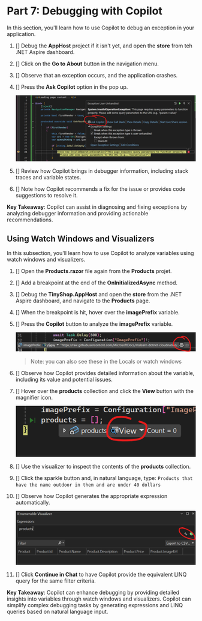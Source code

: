 # Part 7: Debugging with Copilot

In this section, you'll learn how to use Copilot to debug an exception in your application.

1. [] Debug the **AppHost** project if it isn't yet, and open the **store** from teh .NET Aspire dashboard.
1. [] Click on the **Go to About** button in the navigation menu.
1. [] Observe that an exception occurs, and the application crashes.
1. [] Press the **Ask Copilot** option in the pop up.

    ![Pop up for exception with Ask Copilot option](./images/7-ask-copilot-exception.png)

1. [] Review how Copilot brings in debugger information, including stack traces and variable states.
1. [] Note how Copilot recommends a fix for the issue or provides code suggestions to resolve it.

**Key Takeaway**: Copilot can assist in diagnosing and fixing exceptions by analyzing debugger information and providing actionable recommendations.

## Using Watch Windows and Visualizers

In this subsection, you'll learn how to use Copilot to analyze variables using watch windows and visualizers.

1. [] Open the **Products.razor** file again from the **Products** projet.
1. [] Add a breakpoint at the end of the **OnInitializedAsync** method.
1. [] Debug the **TinyShop.AppHost** and open the **store** from the .NET Aspire dashboard, and navigate to the **Products** page.
1. [] When the breakpoint is hit, hover over the **imagePrefix** variable.
1. [] Press the **Copilot** button to analyze the **imagePrefix** variable.

    ![Copilot button on variable](./images/7-inspect-variable.png)

    >Note: you can also see these in the Locals or watch windows

1. [] Observe how Copilot provides detailed information about the variable, including its value and potential issues.
1. [] Hover over the **products** collection and click the **View** button with the magnifier icon.

    ![View button on products](./images/7-view-products.png)

1. [] Use the visualizer to inspect the contents of the **products** collection.
1. [] Click the sparkle button and, in natural language, type:  `Products that have the name outdoor in them and are under 40 dollars`
1. [] Observe how Copilot generates the appropriate expression automatically.

    ![Sparkle icon for visualizer](./images/7-visualizer-sparkle.png)

1. [] Click **Continue in Chat** to have Copilot provide the equivalent LINQ query for the same filter criteria.

**Key Takeaway**: Copilot can enhance debugging by providing detailed insights into variables through watch windows and visualizers. Copilot can simplify complex debugging tasks by generating expressions and LINQ queries based on natural language input.
